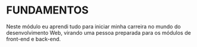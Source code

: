 # FUNDAMENTOS

Neste módulo eu aprendi tudo para iniciar minha carreira no mundo do desenvolvimento Web, virando uma pessoa preparada para os módulos de front-end e back-end. 

